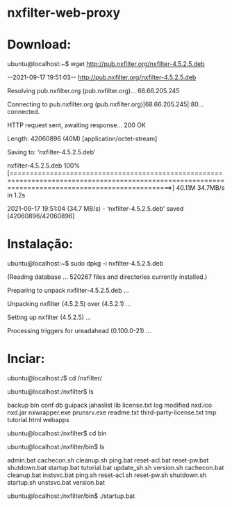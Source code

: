 # nxfilter-web-proxy

# Download:

ubuntu@localhost:~$ wget http://pub.nxfilter.org/nxfilter-4.5.2.5.deb

--2021-09-17 19:51:03--  http://pub.nxfilter.org/nxfilter-4.5.2.5.deb

Resolving pub.nxfilter.org (pub.nxfilter.org)... 68.66.205.245

Connecting to pub.nxfilter.org (pub.nxfilter.org)|68.66.205.245|:80... connected.

HTTP request sent, awaiting response... 200 OK

Length: 42060896 (40M) [application/octet-stream]


Saving to: ‘nxfilter-4.5.2.5.deb’



nxfilter-4.5.2.5.deb                                           100%[====================================================================================================================================================>]  40.11M  34.7MB/s    in 1.2s


2021-09-17 19:51:04 (34.7 MB/s) - ‘nxfilter-4.5.2.5.deb’ saved [42060896/42060896]


# Instalação:

ubuntu@localhost:~$ sudo dpkg -i nxfilter-4.5.2.5.deb

(Reading database ... 520267 files and directories currently installed.)

Preparing to unpack nxfilter-4.5.2.5.deb ...

Unpacking nxfilter (4.5.2.5) over (4.5.2.1) ...

Setting up nxfilter (4.5.2.5) ...

Processing triggers for ureadahead (0.100.0-21) ...

# Inciar:

ubuntu@localhost:/$ cd /nxfilter/

ubuntu@localhost:/nxfilter$ ls

backup  bin  conf  db  guipack  jahaslist  lib  license.txt  log  modified  nxd.ico  nxd.jar  nxwrapper.exe  prunsrv.exe  readme.txt  third-party-license.txt  tmp  tutorial.html  webapps

ubuntu@localhost:/nxfilter$ cd bin

ubuntu@localhost:/nxfilter/bin$ ls

admin.bat     cachecon.sh  cleanup.sh   ping.bat  reset-acl.bat  reset-pw.bat  shutdown.bat  startup.bat  tutorial.bat  update_sh.sh  version.sh
cachecon.bat  cleanup.bat  instsvc.bat  ping.sh   reset-acl.sh   reset-pw.sh   shutdown.sh   startup.sh   unstsvc.bat   version.bat

ubuntu@localhost:/nxfilter/bin$ ./startup.bat


